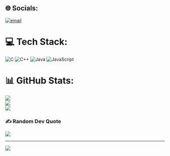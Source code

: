
## 🌐 Socials:
[![email](https://img.shields.io/badge/Email-D14836?logo=gmail&logoColor=white)](mailto:sahilshreedhar12d.jssp@gmail.com) 

# 💻 Tech Stack:
![C](https://img.shields.io/badge/c-%2300599C.svg?style=for-the-badge&logo=c&logoColor=white) ![C++](https://img.shields.io/badge/c++-%2300599C.svg?style=for-the-badge&logo=c%2B%2B&logoColor=white) ![Java](https://img.shields.io/badge/java-%23ED8B00.svg?style=for-the-badge&logo=openjdk&logoColor=white) ![JavaScript](https://img.shields.io/badge/javascript-%23323330.svg?style=for-the-badge&logo=javascript&logoColor=%23F7DF1E)
# 📊 GitHub Stats:
![](https://github-readme-stats.vercel.app/api?username=Sahil-Shreedhar&theme=shadow_green&hide_border=false&include_all_commits=true&count_private=false)<br/>
![](https://nirzak-streak-stats.vercel.app/?user=Sahil-Shreedhar&theme=shadow_green&hide_border=false)<br/>
![](https://github-readme-stats.vercel.app/api/top-langs/?username=Sahil-Shreedhar&theme=shadow_green&hide_border=false&include_all_commits=true&count_private=false&layout=compact)

### ✍️ Random Dev Quote
![](https://quotes-github-readme.vercel.app/api?type=horizontal&theme=radical)

---
[![](https://visitcount.itsvg.in/api?id=Sahil-Shreedhar&icon=0&color=0)](https://visitcount.itsvg.in)

<!-- Proudly created with GPRM ( https://gprm.itsvg.in ) -->
